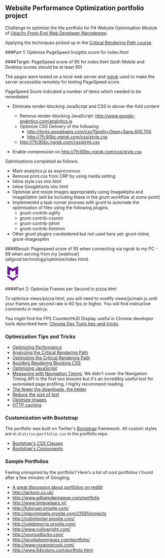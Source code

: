 ## Website Performance Optimization portfolio project

Challenge to optimise the the portfolio for P4 Website Optimisation Module of [Udacity Front-End Web Developer Nanodegree](https://www.udacity.com/course/nd001).

Applying the techniques picked up in the [Critical Rendering Path course](https://www.udacity.com/course/ud884).


###Part 1: Optimize PageSpeed Insights score for index.html

####Target: PageSpeed score of 90 for index.html (both Mobile and Desktop scores should be at least 90)

The pages were tested on a local web server and [ngrok](https://ngrok.com/) used to make the server accessible remotely for testing PageSpeed score.

PageSpeed Score indicated a number of items which needed to be remediated

* Eliminate render-blocking JavaScript and CSS in above-the-fold content
	* Remove render-blocking JavaScript: http://www.google-analytics.com/analytics.js
	* Optimize CSS Delivery of the following:
		* http://fonts.googleapis.com/css?family=Open+Sans:400,700
		* http://7fc90bc.ngrok.com/css/style.css
	* http://7fc90bc.ngrok.com/css/print.css

* Enable compression on http://7fc90bc.ngrok.com/css/style.css

Optimisations completed as follows:

* Mark analytics.js as asyncronous
* Remove print.css from CRP by using media setting
* Inline style.css into html
* Inline Googlefonts into html
* Optimise and resize images appropriately using ImageAlpha and ImageOptim (will be including these in the grunt workflow at some point)
* Implemented a task runner process with grunt to automate the optimisation of files using the following plugins
	* grunt-contrib-uglify
	* grunt-contrib-cssmin
	* grunt-contrib-jshint
	* grunt-contrib-htmlmin
* Other grunt plugins condsidered but not used here yet: grunt-inline, grunt-imageoptim

####Result: Pagespeed score of 95 when connecting via ngrok to my PC - 99 when serving from my [webhost] (allgood.technology/optimise/index.html)

![ngrok score](https://github.com/adam-p/markdown-here/raw/master/src/common/images/icon48.png "Logo Title Text 1")


####Part 2: Optimize Frames per Second in pizza.html

To optimize views/pizza.html, you will need to modify views/js/main.js until your frames per second rate is 60 fps or higher. You will find instructive comments in main.js.

You might find the FPS Counter/HUD Display useful in Chrome developer tools described here: [Chrome Dev Tools tips-and-tricks](https://developer.chrome.com/devtools/docs/tips-and-tricks).

### Optimization Tips and Tricks
* [Optimizing Performance](https://developers.google.com/web/fundamentals/performance/ "web performance")
* [Analyzing the Critical Rendering Path](https://developers.google.com/web/fundamentals/performance/critical-rendering-path/analyzing-crp.html "analyzing crp")
* [Optimizing the Critical Rendering Path](https://developers.google.com/web/fundamentals/performance/critical-rendering-path/optimizing-critical-rendering-path.html "optimize the crp!")
* [Avoiding Rendering Blocking CSS](https://developers.google.com/web/fundamentals/performance/critical-rendering-path/render-blocking-css.html "render blocking css")
* [Optimizing JavaScript](https://developers.google.com/web/fundamentals/performance/critical-rendering-path/adding-interactivity-with-javascript.html "javascript")
* [Measuring with Navigation Timing](https://developers.google.com/web/fundamentals/performance/critical-rendering-path/measure-crp.html "nav timing api"). We didn't cover the Navigation Timing API in the first two lessons but it's an incredibly useful tool for automated page profiling. I highly recommend reading.
* <a href="https://developers.google.com/web/fundamentals/performance/optimizing-content-efficiency/eliminate-downloads.html">The fewer the downloads, the better</a>
* <a href="https://developers.google.com/web/fundamentals/performance/optimizing-content-efficiency/optimize-encoding-and-transfer.html">Reduce the size of text</a>
* <a href="https://developers.google.com/web/fundamentals/performance/optimizing-content-efficiency/image-optimization.html">Optimize images</a>
* <a href="https://developers.google.com/web/fundamentals/performance/optimizing-content-efficiency/http-caching.html">HTTP caching</a>

### Customization with Bootstrap
The portfolio was built on Twitter's <a href="http://getbootstrap.com/">Bootstrap</a> framework. All custom styles are in `dist/css/portfolio.css` in the portfolio repo.

* <a href="http://getbootstrap.com/css/">Bootstrap's CSS Classes</a>
* <a href="http://getbootstrap.com/components/">Bootstrap's Components</a>

### Sample Portfolios

Feeling uninspired by the portfolio? Here's a list of cool portfolios I found after a few minutes of Googling.

* <a href="http://www.reddit.com/r/webdev/comments/280qkr/would_anybody_like_to_post_their_portfolio_site/">A great discussion about portfolios on reddit</a>
* <a href="http://ianlunn.co.uk/">http://ianlunn.co.uk/</a>
* <a href="http://www.adhamdannaway.com/portfolio">http://www.adhamdannaway.com/portfolio</a>
* <a href="http://www.timboelaars.nl/">http://www.timboelaars.nl/</a>
* <a href="http://futoryan.prosite.com/">http://futoryan.prosite.com/</a>
* <a href="http://playonpixels.prosite.com/21591/projects">http://playonpixels.prosite.com/21591/projects</a>
* <a href="http://colintrenter.prosite.com/">http://colintrenter.prosite.com/</a>
* <a href="http://calebmorris.prosite.com/">http://calebmorris.prosite.com/</a>
* <a href="http://www.cullywright.com/">http://www.cullywright.com/</a>
* <a href="http://yourjustlucky.com/">http://yourjustlucky.com/</a>
* <a href="http://nicoledominguez.com/portfolio/">http://nicoledominguez.com/portfolio/</a>
* <a href="http://www.roxannecook.com/">http://www.roxannecook.com/</a>
* <a href="http://www.84colors.com/portfolio.html">http://www.84colors.com/portfolio.html</a>
